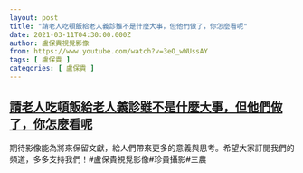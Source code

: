 ```yaml
---
layout: post
title: "請老人吃頓飯給老人義診雖不是什麼大事，但他們做了，你怎麼看呢"
date: 2021-03-11T04:30:00.000Z
author: 盧保貴視覺影像
from: https://www.youtube.com/watch?v=3eO_wWUssAY
tags: [ 盧保貴 ]
categories: [ 盧保貴 ]
---
```

<!--1615437000000-->
[請老人吃頓飯給老人義診雖不是什麼大事，但他們做了，你怎麼看呢](https://www.youtube.com/watch?v=3eO_wWUssAY)
------

<div>
期待影像能為將來保留文獻，給人們帶來更多的意義與思考。希望大家訂閱我們的頻道，多多支持我們！#盧保貴視覺影像#珍貴攝影#三農
</div>
